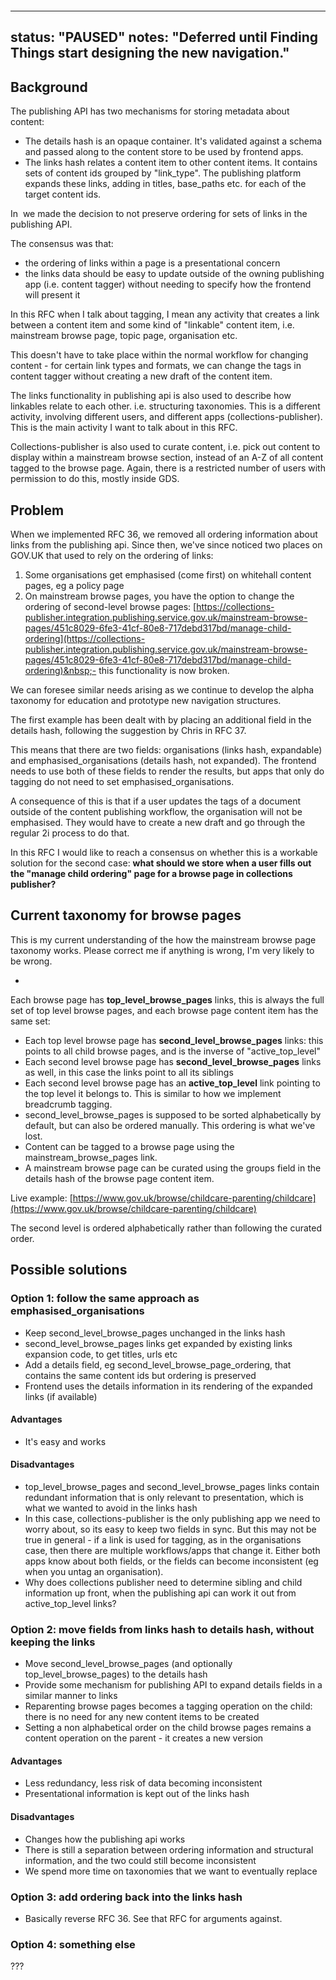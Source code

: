 &nbsp;

&nbsp;

---
status: "PAUSED"
notes: "Deferred until Finding Things start designing the new navigation."
---

## Background

The publishing API has two mechanisms for storing metadata about content:

- The details hash is an opaque container. It's validated against a schema and passed along to the content store to be used by frontend apps.
- The links hash relates a content item to other content items. It contains sets of content ids grouped by "link\_type". The publishing platform expands these links, adding in titles, base\_paths etc. for each of the target content ids.

In &nbsp;we made the decision to not preserve ordering for sets of links in the publishing API.

The consensus was that:

- the ordering of links within a page is a presentational concern
- the links data should be easy to update outside of the owning publishing app (i.e. content tagger) without needing to specify how the frontend will present it

In this RFC when I talk about tagging, I mean any activity that creates a link between a content item and some kind of "linkable" content item, i.e. mainstream browse page, topic page, organisation etc.

This doesn't have to take place within the normal workflow for changing content - for certain link types and formats, we can change the tags in content tagger without creating a new draft of the content item.

The links functionality in publishing api is also used to describe how linkables relate to each other. i.e. structuring taxonomies. This is a different activity, involving different users, and different apps (collections-publisher). This is the main activity I want to talk about in this RFC.

Collections-publisher is also used to curate content, i.e. pick out content to display within a mainstream browse section, instead of an A-Z of all content tagged to the browse page. Again, there is a restricted number of users with permission to do this, mostly inside GDS.

## Problem

When we implemented RFC 36, we removed all ordering information about links from the publishing api. Since then, we've since noticed two places on GOV.UK that used to rely on the ordering of links:

1. Some organisations get emphasised (come first) on whitehall content pages, eg a policy page
2. On mainstream browse pages, you have the option to change the ordering of second-level browse pages: [https://collections-publisher.integration.publishing.service.gov.uk/mainstream-browse-pages/451c8029-6fe3-41cf-80e8-717debd317bd/manage-child-ordering](https://collections-publisher.integration.publishing.service.gov.uk/mainstream-browse-pages/451c8029-6fe3-41cf-80e8-717debd317bd/manage-child-ordering)&nbsp;- this functionality is now broken.

We can foresee similar needs arising as we continue to develop the alpha taxonomy for education and prototype new navigation structures.

The first example has been dealt with by placing an additional field in the details hash, following the suggestion by Chris in RFC 37.

This means that there are two fields: organisations (links hash, expandable) and emphasised\_organisations (details hash, not expanded). The frontend needs to use both of these fields to render the results, but apps that only do tagging do not need to set emphasised\_organisations.

A consequence of this is that if a user updates the tags of a document outside of the content publishing workflow, the organisation will not be emphasised. They would have to create a new draft and go through the regular 2i process to do that.&nbsp;

In this RFC I would like to reach a consensus on whether this is a workable solution for the second case: **what should we store when a user fills out the "manage child ordering" page for a browse page in collections publisher?**

## Current taxonomy for browse pages

This is my current understanding of the how the mainstream browse page taxonomy works. Please correct me if anything is wrong, I'm very likely to be wrong.

- 

Each browse page has **top\_level\_browse\_pages** links, this is always the full set of top level browse pages, and each browse page content item has the same set:&nbsp;

- Each top level browse page has **second\_level\_browse\_pages** links: this points to all child browse pages, and is the inverse of "active\_top\_level"
- Each second level browse page has **second\_level\_browse\_pages** links as well, in this case the links point to all its siblings
- Each second level browse page has an **active\_top\_level** link pointing to the top level it belongs to. This is similar to how we implement breadcrumb tagging.
- second\_level\_browse\_pages is supposed to be sorted alphabetically by default, but can also be ordered manually. This ordering is what we've lost.
- Content can be tagged to a browse page using the mainstream\_browse\_pages link.
- A mainstream browse page can be curated using the groups field in the details hash of the browse page content item.

Live example:&nbsp;[https://www.gov.uk/browse/childcare-parenting/childcare](https://www.gov.uk/browse/childcare-parenting/childcare)

The second level is ordered alphabetically rather than following the curated order.

## Possible solutions

### Option 1: follow the same approach as emphasised\_organisations

- Keep second\_level\_browse\_pages unchanged in the links hash
- second\_level\_browse\_pages links get expanded by existing links expansion code, to get titles, urls etc
- Add a details field, eg second\_level\_browse\_page\_ordering, that contains the same content ids but ordering is preserved
- Frontend uses the details information in its rendering of the expanded links (if available)

#### Advantages

- It's easy and works

#### Disadvantages

- top\_level\_browse\_pages and second\_level\_browse\_pages links contain redundant information that is only relevant to presentation, which is what we wanted to avoid in the links hash
- In this case, collections-publisher is the only publishing app we need to worry about, so its easy to keep two fields in sync. But this may not be true in general - if a link is used for tagging, as in the organisations case, then there are multiple workflows/apps that change it. Either both apps know about both fields, or the fields can become inconsistent (eg when you untag an organisation).
- Why does collections publisher need to determine sibling and child information up front, when the publishing api can work it out from active\_top\_level links?

### Option 2: move fields from links hash to details hash, without keeping the links

- Move second\_level\_browse\_pages (and optionally top\_level\_browse\_pages) to the details hash
- Provide some mechanism for publishing API to expand details fields in a similar manner to links
- Reparenting browse pages becomes a tagging operation on the child: there is no need for any new content items to be created
- Setting a non alphabetical order on the child browse pages remains a content operation on the parent - it creates a new version

#### Advantages

- Less redundancy, less risk of data becoming inconsistent
- Presentational information is kept out of the links hash&nbsp;

#### Disadvantages

- Changes how the publishing api works
- There is still a separation between ordering information and structural information, and the two could still become inconsistent
- We spend more time on taxonomies that we want to eventually replace

### Option 3: add ordering back into the links hash

- Basically reverse RFC 36. See that RFC for arguments against.

### Option 4: something else

???

&nbsp;

&nbsp;

&nbsp;

&nbsp;

&nbsp;

&nbsp;

&nbsp;

&nbsp;

&nbsp;

&nbsp;

&nbsp;

